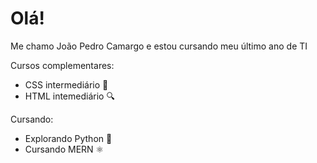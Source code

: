 # Olá!
Me chamo João Pedro Camargo e estou cursando meu último ano de TI

Cursos complementares:
  - CSS intermediário 📘
  - HTML intemediário 🔍
  
Cursando:
  - Explorando Python 🐍
  - Cursando MERN ⚛️
